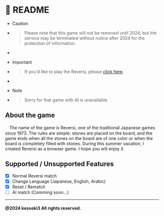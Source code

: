 # :sunflower: README
- > [!CAUTION]
- > Please note that this game will not be removed until 2024, but the service may be terminated without notice after 2024 for the protection of information.
- 
- > [!IMPORTANT]
- > If you'd like to play the Reversi, please [click here](https://kesseki3.github.io/reversi2024/).
-
- > [!NOTE]
- > Sorry for that game with AI is unavailable.

## About the game
　The name of the game is Reversi, one of the traditional Japanese games since 1973. The rules are simple: stones are placed on the board, and the game ends when all the stones on the board are of one color or when the board is completely filled with stones. During this summer vacation, I created Reversi as a browser game. I hope you will enjoy it.

## Supported / Unsupported Features 
- [x] Normal Reversi match
- [x] Change Language (Japanese, English, Arabic)
- [x] Reset / Rematch
- [ ] AI match (Comming soon...)

---
#### @2024 kesseki3 All rights reserved.
